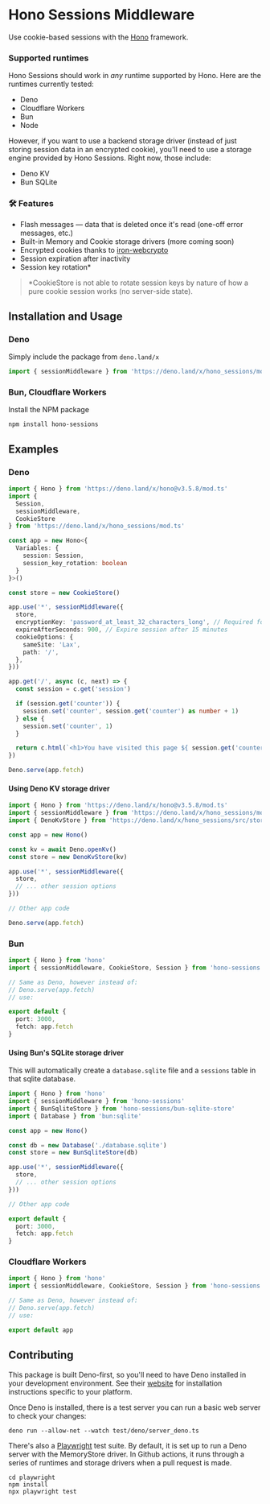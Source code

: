 # Hono Sessions Middleware
Use cookie-based sessions with the [Hono](https://hono.dev/) framework.

### Supported runtimes

Hono Sessions should work in *any* runtime supported by Hono. Here are the runtimes currently tested:

- Deno
- Cloudflare Workers
- Bun
- Node

However, if you want to use a backend storage driver (instead of just storing session data in an encrypted cookie), you'll need to use a storage engine provided by Hono Sessions. Right now, those include:

- Deno KV
- Bun SQLite

### 🛠️ Features
- Flash messages — data that is deleted once it's read (one-off error messages, etc.)
- Built-in Memory and Cookie storage drivers (more coming soon)
- Encrypted cookies thanks to [iron-webcrypto](https://github.com/brc-dd/iron-webcrypto)
- Session expiration after inactivity
- Session key rotation* 

> *CookieStore is not able to rotate session keys by nature of how a pure cookie session works (no server-side state).

## Installation and Usage

### Deno

Simply include the package from `deno.land/x`

```ts
import { sessionMiddleware } from 'https://deno.land/x/hono_sessions/mod.ts'
```

### Bun, Cloudflare Workers

Install the NPM package
```
npm install hono-sessions
```

## Examples

### Deno
```ts
import { Hono } from 'https://deno.land/x/hono@v3.5.8/mod.ts'
import { 
  Session,
  sessionMiddleware, 
  CookieStore 
} from 'https://deno.land/x/hono_sessions/mod.ts'

const app = new Hono<{
  Variables: {
    session: Session,
    session_key_rotation: boolean
  }
}>()

const store = new CookieStore()

app.use('*', sessionMiddleware({
  store,
  encryptionKey: 'password_at_least_32_characters_long', // Required for CookieStore, recommended for others
  expireAfterSeconds: 900, // Expire session after 15 minutes
  cookieOptions: {
    sameSite: 'Lax',
    path: '/',
  },
}))

app.get('/', async (c, next) => {
  const session = c.get('session')

  if (session.get('counter')) {
    session.set('counter', session.get('counter') as number + 1)
  } else {
    session.set('counter', 1)
  }

  return c.html(`<h1>You have visited this page ${ session.get('counter') } times</h1>`)
})

Deno.serve(app.fetch)
```

#### Using Deno KV storage driver

```ts
import { Hono } from 'https://deno.land/x/hono@v3.5.8/mod.ts'
import { sessionMiddleware } from 'https://deno.land/x/hono_sessions/mod.ts'
import { DenoKvStore } from 'https://deno.land/x/hono_sessions/src/store/deno/DenoKvStore.ts'

const app = new Hono()

const kv = await Deno.openKv()
const store = new DenoKvStore(kv)

app.use('*', sessionMiddleware({
  store,
  // ... other session options
}))

// Other app code

Deno.serve(app.fetch)

```

### Bun

```ts
import { Hono } from 'hono'
import { sessionMiddleware, CookieStore, Session } from 'hono-sessions'

// Same as Deno, however instead of:
// Deno.serve(app.fetch)
// use:

export default {
  port: 3000,
  fetch: app.fetch
}
```

#### Using Bun's SQLite storage driver

This will automatically create a `database.sqlite` file and a `sessions` table in that sqlite database.

```ts
import { Hono } from 'hono'
import { sessionMiddleware } from 'hono-sessions'
import { BunSqliteStore } from 'hono-sessions/bun-sqlite-store'
import { Database } from 'bun:sqlite'

const app = new Hono()

const db = new Database('./database.sqlite')
const store = new BunSqliteStore(db)

app.use('*', sessionMiddleware({
  store,
  // ... other session options
}))

// Other app code

export default {
  port: 3000,
  fetch: app.fetch
}
```

### Cloudflare Workers

```ts
import { Hono } from 'hono'
import { sessionMiddleware, CookieStore, Session } from 'hono-sessions'

// Same as Deno, however instead of:
// Deno.serve(app.fetch)
// use:

export default app
```

## Contributing

This package is built Deno-first, so you'll need to have Deno installed in your development environment. See their [website](https://deno.com/) for installation instructions specific to your platform.

Once Deno is installed, there is a test server you can run a basic web server to check your changes:

```
deno run --allow-net --watch test/deno/server_deno.ts
```

There's also a [Playwright](https://playwright.dev/) test suite. By default, it is set up to run a Deno server with the MemoryStore driver. In Github actions, it runs through a series of runtimes and storage drivers when a pull request is made.

```
cd playwright
npm install
npx playwright test
```